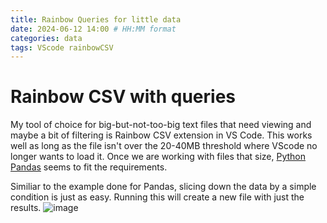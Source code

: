 ```yaml
---
title: Rainbow Queries for little data
date: 2024-06-12 14:00 # HH:MM format
categories: data
tags: VScode rainbowCSV
---
```


# Rainbow CSV with queries

My tool of choice for big-but-not-too-big text files that need viewing and maybe a bit of filtering is Rainbow CSV extension in VS Code. This works well as long as the file isn't over the 20-40MB threshold where VScode no longer wants to load it. Once we are working with files that size, [Python Pandas](https://sarlaac.github.io/posts/big_data/) seems to fit the requirements.

Similiar to the example done for Pandas, slicing down the data by a simple condition is just as easy. Running this will create a new file with just the results.
![image](https://github.com/Sarlaac/sarlaac.github.io/assets/92181960/4e5011d2-e0d0-4444-94ae-29c935178cc0)

